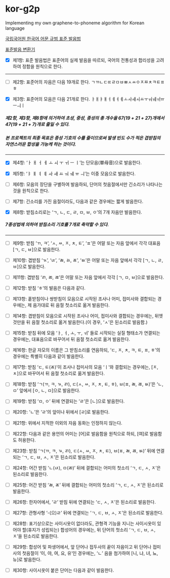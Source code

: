 # kor-g2p
Implementing my own graphene-to-phoneme algorithm for Korean language

[국립국어원 한국어 어문 규범 표준 발음법](http://kornorms.korean.go.kr/regltn/regltnView.do?regltn_code=0002&regltn_no=394#a387)

[표준발음 변환기](http://pronunciation.cs.pusan.ac.kr/pronunc.htm)

- [x] 제1항: 표준 발음법은 표준어의 실제 발음을 따르되, 국어의 전통성과 합리성을 고려하여 정함을 원칙으로 한다.

---

- [ ] 제2항: 표준어의 자음은 다음 19개로 한다. ㄱㄲㄴㄷㄸㄹㅁㅂㅃㅅㅆㅇㅈㅉㅊㅋㅌㅍㅎ

- [x] 제3항: 표준어의 모음은 다음 21개로 한다. ㅏㅐㅑㅒㅓㅔㅕㅖㅗㅘㅙㅚㅛㅜㅝㅞㅟㅠㅡㅢㅣ

##### 제2항, 제3항, 제8항에 의거하여 초성, 중성, 종성의 총 개수을 67(19 + 21 + 27)개에서 47(19 + 21 + 7)개로 줄일 수 있다.
##### 본 프로젝트의 최종 목표은 종성 기호의 수를 줄이므로써 발생 빈도 수가 적은 겹받침의 자연스러운 합성을 가능케 하는 것이다.

---

- [x] 제4항: ‘ㅏ ㅐ ㅓ ㅔ ㅗ ㅚ ㅜ ㅟ ㅡ ㅣ’는 단모음(單母音)으로 발음한다.

- [x] 제5항: ‘ㅑ ㅒ ㅕ ㅖ ㅘ ㅙ ㅛ ㅝ ㅞ ㅠ ㅢ’는 이중 모음으로 발음한다.

- [ ] 제6항: 모음의 장단을 구별하여 발음하되, 단어의 첫음절에서만 긴소리가 나타나는 것을 원칙으로 한다.

- [ ] 제7항: 긴소리를 가진 음절이라도, 다음과 같은 경우에는 짧게 발음한다.

- [x] 제8항: 받침소리로는 ‘ㄱ, ㄴ, ㄷ, ㄹ, ㅁ, ㅂ, ㅇ’의 7개 자음만 발음한다.

##### 7종성법에 의하여 받침소리 기호를 7개로 축약할 수 있다.

---

- [ ] 제9항: 받침 ‘ㄲ, ㅋ’, ‘ㅅ, ㅆ, ㅈ, ㅊ, ㅌ’, ‘ㅍ’은 어말 또는 자음 앞에서 각각 대표음 [ㄱ, ㄷ, ㅂ]으로 발음한다.

- [ ] 제10항: 겹받침 ‘ㄳ’, ‘ㄵ’, ‘ㄼ, ㄽ, ㄾ’, ‘ㅄ’은 어말 또는 자음 앞에서 각각 [ㄱ, ㄴ, ㄹ, ㅂ]으로 발음한다.

- [ ] 제11항: 겹받침 ‘ㄺ, ㄻ, ㄿ’은 어말 또는 자음 앞에서 각각 [ㄱ, ㅁ, ㅂ]으로 발음한다.

- [ ] 제12항: 받침 ‘ㅎ’의 발음은 다음과 같다.

- [ ] 제13항: 홑받침이나 쌍받침이 모음으로 시작된 조사나 어미, 접미사와 결합되는 경우에는, 제 음가대로 뒤 음절 첫소리로 옮겨 발음한다.

- [ ] 제14항: 겹받침이 모음으로 시작된 조사나 어미, 접미사와 결합되는 경우에는, 뒤엣것만을 뒤 음절 첫소리로 옮겨 발음한다.(이 경우, ‘ㅅ’은 된소리로 발음함.)

- [ ] 제15항: 받침 뒤에 모음 ‘ㅏ, ㅓ, ㅗ, ㅜ, ㅟ’ 들로 시작되는 실질 형태소가 연결되는 경우에는, 대표음으로 바꾸어서 뒤 음절 첫소리로 옮겨 발음한다.

- [ ] 제16항: 한글 자모의 이름은 그 받침소리를 연음하되, ‘ㄷ, ㅈ, ㅊ, ㅋ, ㅌ, ㅍ, ㅎ’의 경우에는 특별히 다음과 같이 발음한다.

- [ ] 제17항: 받침 ‘ㄷ, ㅌ(ㄾ)’이 조사나 접미사의 모음 ‘ㅣ’와 결합되는 경우에는, [ㅈ, ㅊ]으로 바꾸어서 뒤 음절 첫소리로 옮겨 발음한다.

- [ ] 제18항: 받침 ‘ㄱ(ㄲ, ㅋ, ㄳ, ㄺ), ㄷ(ㅅ, ㅆ, ㅈ, ㅊ, ㅌ, ㅎ), ㅂ(ㅍ, ㄼ, ㄿ, ㅄ)’은 ‘ㄴ, ㅁ’ 앞에서 [ㅇ, ㄴ, ㅁ]으로 발음한다.

- [ ] 제19항: 받침 ‘ㅁ, ㅇ’ 뒤에 연결되는 ‘ㄹ’은 [ㄴ]으로 발음한다.

- [ ] 제20항: ‘ㄴ’은 ‘ㄹ’의 앞이나 뒤에서 [ㄹ]로 발음한다.

- [ ] 제21항: 위에서 지적한 이외의 자음 동화는 인정하지 않는다.

- [ ] 제22항: 다음과 같은 용언의 어미는 [어]로 발음함을 원칙으로 하되, [여]로 발음함도 허용한다.

- [ ] 제23항: 받침 ‘ㄱ(ㄲ, ㅋ, ㄳ, ㄺ), ㄷ(ㅅ, ㅆ, ㅈ, ㅊ, ㅌ), ㅂ(ㅍ, ㄼ, ㄿ, ㅄ)’ 뒤에 연결되는 ‘ㄱ, ㄷ, ㅂ, ㅅ, ㅈ’은 된소리로 발음한다.

- [ ] 제24항: 어간 받침 ‘ㄴ(ㄵ), ㅁ(ㄻ)’ 뒤에 결합되는 어미의 첫소리 ‘ㄱ, ㄷ, ㅅ, ㅈ’은 된소리로 발음한다.

- [ ] 제25항: 어간 받침 ‘ㄼ, ㄾ’ 뒤에 결합되는 어미의 첫소리 ‘ㄱ, ㄷ, ㅅ, ㅈ’은 된소리로 발음한다.

- [ ] 제26항: 한자어에서, ‘ㄹ’ 받침 뒤에 연결되는 ‘ㄷ, ㅅ, ㅈ’은 된소리로 발음한다.

- [ ] 제27항: 관형사형 ‘-(으)ㄹ’ 뒤에 연결되는 ‘ㄱ, ㄷ, ㅂ, ㅅ, ㅈ’은 된소리로 발음한다.

- [ ] 제28항: 표기상으로는 사이시옷이 없더라도, 관형격 기능을 지니는 사이시옷이 있어야 할(휴지가 성립되는) 합성어의 경우에는, 뒤 단어의 첫소리 ‘ㄱ, ㄷ, ㅂ, ㅅ, ㅈ’을 된소리로 발음한다.

- [ ] 제29항: 합성어 및 파생어에서, 앞 단어나 접두사의 끝이 자음이고 뒤 단어나 접미사의 첫음절이 ‘이, 야, 여, 요, 유’인 경우에는, ‘ㄴ’ 음을 첨가하여 [니, 냐, 녀, 뇨, 뉴]로 발음한다.

- [ ] 제30항: 사이시옷이 붙은 단어는 다음과 같이 발음한다.

